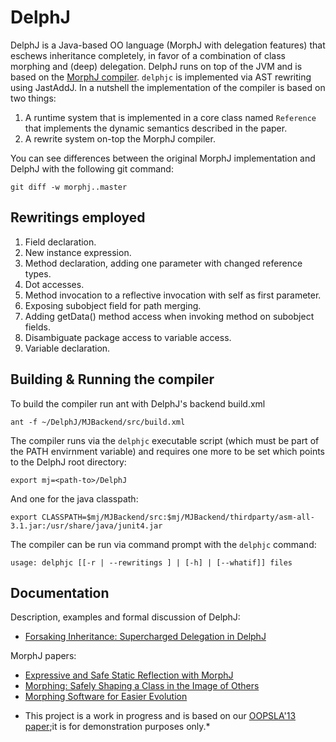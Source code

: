 DelphJ
======

DelphJ is a Java-based OO language (MorphJ with delegation features) that
eschews inheritance completely, in favor of a combination of class morphing and
(deep) delegation. DelphJ runs on top of the JVM and is based on the [MorphJ
compiler][1]. `delphjc` is implemented via AST rewriting using JastAddJ. In a
nutshell the implementation of the compiler is based on two things:

1. A runtime system that is implemented in a core class named `Reference` that implements the dynamic semantics described in the paper.  
2. A rewrite system on-top the MorphJ compiler.

You can see differences between the original MorphJ implementation and DelphJ with the following git
command:

`git diff -w morphj..master`
     
Rewritings employed
-------------------
1. Field declaration.
2. New instance expression.
3. Method declaration, adding one parameter with changed reference types.
4. Dot accesses.
  1. Method invocation to a reflective invocation with self as first parameter.
  2. Exposing subobject field for path merging.
  3. Adding getData() method access when invoking method on subobject fields.
5. Disambiguate package access to variable access.
6. Variable declaration.

Building & Running the compiler
-------------------------------

To build the compiler run ant with DelphJ's backend build.xml

`ant -f ~/DelphJ/MJBackend/src/build.xml`

The compiler runs via the `delphjc` executable script (which must be part of the
PATH envirnment variable) and requires one more to be set which points to the
DelphJ root directory:

`export mj=<path-to>/DelphJ`

And one for the java classpath:

`export CLASSPATH=$mj/MJBackend/src:$mj/MJBackend/thirdparty/asm-all-3.1.jar:/usr/share/java/junit4.jar`

The compiler can be run via command prompt with the `delphjc` command:

`usage: delphjc [[-r | --rewritings ] | [-h] | [--whatif]] files`

Documentation
-------------
Description, examples and formal discussion of DelphJ:
- [Forsaking Inheritance: Supercharged Delegation in DelphJ][5]

MorphJ papers:
- [Expressive and Safe Static Reflection with MorphJ][2]
- [Morphing: Safely Shaping a Class in the Image of Others][3]
- [Morphing Software for Easier Evolution][4]

* This project is a work in progress and is based on our [OOPSLA'13 paper][5];it is for demonstration purposes only.*

[1]: http://code.google.com/p/morphing/wiki/MorphJ
[2]: http://www.cs.umass.edu/~yannis/morphj-pldi08.pdf
[3]: http://www.cs.umass.edu/~yannis/mj.pdf
[4]: http://www.cs.umass.edu/~yannis/ramse07.pdf
[5]: http://www.di.uoa.gr/~biboudis/forsaking-inheritance-oopsla13.pdf

